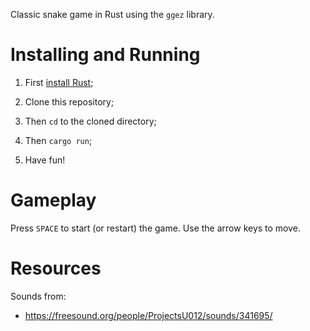 Classic snake game in Rust using the `ggez` library.

# Installing and Running

1. First [install Rust](https://www.rust-lang.org/tools/install);

2. Clone this repository;

3. Then `cd` to the cloned directory;

4. Then `cargo run`;

5. Have fun!

# Gameplay

Press `SPACE` to start (or restart) the game. Use the arrow keys to move.

# Resources

Sounds from:

* https://freesound.org/people/ProjectsU012/sounds/341695/

